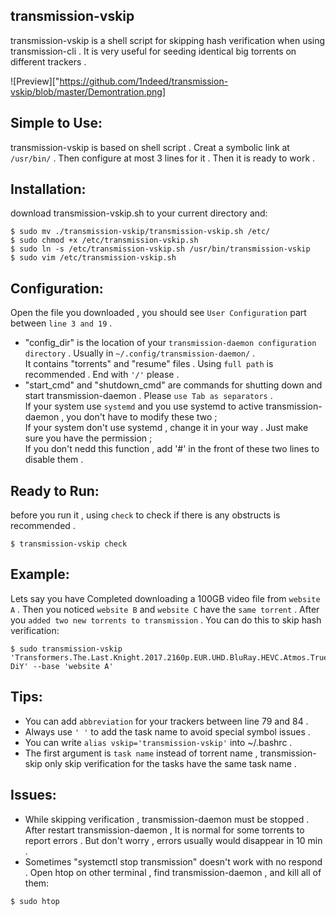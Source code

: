 ## transmission-vskip
transmission-vskip is a shell script for skipping hash verification when using transmission-cli . It is very useful for seeding identical big torrents on different trackers .

![Preview]["https://github.com/1ndeed/transmission-vskip/blob/master/Demontration.png]

## Simple to Use:
transmission-vskip is based on shell script . Creat a symbolic link at `/usr/bin/` . Then configure at most 3 lines for it . Then it is ready to work .

## Installation:
download transmission-vskip.sh to your current directory and:

    $ sudo mv ./transmission-vskip/transmission-vskip.sh /etc/  
    $ sudo chmod +x /etc/transmission-vskip.sh  
    $ sudo ln -s /etc/transmission-vskip.sh /usr/bin/transmission-vskip  
    $ sudo vim /etc/transmission-vskip.sh  

## Configuration:
Open the file you downloaded , you should see `User Configuration` part between `line 3 and 19` .  
* "config_dir" is the location of your `transmission-daemon configuration directory` . Usually in `~/.config/transmission-daemon/` .  
It contains "torrents" and "resume" files . Using `full path` is recommended . End with `'/'` please .  
* "start_cmd" and "shutdown_cmd" are commands for shutting down and start transmission-daemon . Please `use Tab as separators` .  
If your system use `systemd` and you use systemd to active transmission-daemon , you don't have to modify these two ;  
If your system don't use systemd , change it in your way . Just make sure you have the permission ;  
If you don't nedd this function , add '#' in the front of these two lines to disable them .  


## Ready to Run:
before you run it , using `check` to check if there is any obstructs is recommended .  

    $ transmission-vskip check  

## Example:
Lets say you have Completed downloading a 100GB video file from `website A` . Then you noticed `website B` and `website C` have the `same torrent` . After you `added two new torrents to transmission` . You can do this to skip hash verification:  

    $ sudo transmission-vskip 'Transformers.The.Last.Knight.2017.2160p.EUR.UHD.BluRay.HEVC.Atmos.TrueHD.7.1-DiY' --base 'website A'  

## Tips:
* You can add `abbreviation` for your trackers between line 79 and 84 .  
* Always use `' '` to add the task name to avoid special symbol issues .  
* You can write `alias vskip='transmission-vskip'` into ~/.bashrc .  
* The first argument is `task name` instead of torrent name , transmission-skip only skip verification for the tasks have the same task name .  

## Issues:
* While skipping verification , transmission-daemon must be stopped . After restart transmission-daemon , It is normal for some torrents to report errors . But don't worry , errors usually would disappear in 10 min .  
* Sometimes "systemctl stop transmission" doesn't work with no respond . Open htop on other terminal , find transmission-daemon , and kill all of them:  
```
$ sudo htop  
```
